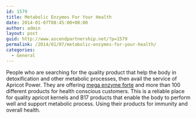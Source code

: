 ```yaml
---
id: 1579
title: Metabolic Enzymes For Your Health
date: 2014-01-07T08:45:00+00:00
author: admin
layout: post
guid: http://www.ascendpartnership.net/?p=1579
permalink: /2014/01/07/metabolic-enzymes-for-your-health/
categories:
  - General
---
```

People who are searching for the quality product that help the body in detoxification and other metabolic processes, then avail the service of Apricot Power. They are offering [mega enzyme forte](http://www.apricotpower.com/store/item-details.asp?id=414) and more than 100 different products for health conscious customers. This is a reliable place for quality apricot kernels and B17 products that enable the body to perform well and support metabolic process. Using their products for immunity and overall health.